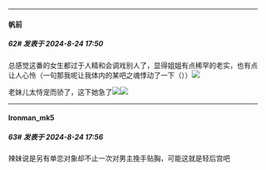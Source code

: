 ﻿
*****

####  帆前  
##### 62#       发表于 2024-8-24 17:50

总感觉这番的女生都过于人精和会调戏别人了，显得姐姐有点稀罕的老实，也有点让人心怜（一句那我呢让我体内的某吧之魂悸动了一下（））<img src="https://p.sda1.dev/19/30866e6cf376a7da34eb0b2c8133935c/Screenshot_20240824_171736_com.huawei.browser.jpg" referrerpolicy="no-referrer">

老妹儿太恃宠而骄了，这下她急了<img src="https://static.saraba1st.com/image/smiley/face2017/066.png" referrerpolicy="no-referrer"><img src="https://p.sda1.dev/19/efdfb5f1f815814cd631f91e33d8ce36/Screenshot_20240824_171704_com.huawei.browser.jpg" referrerpolicy="no-referrer">


*****

####  Ironman_mk5  
##### 63#       发表于 2024-8-24 17:56

辣妹说是另有单恋对象却不止一次对男主挽手贴胸，可能这就是轻后宫吧


